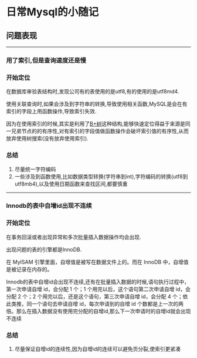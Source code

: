 # 日常Mysql的小随记

## **问题表现**

---

### **用了索引,但是查询速度还是慢**

### 开始定位

在数据库审验表结构时,发现公司有的表使用的是utf8,有的使用的是utf8md4.

使用关联查询时,如果会涉及到字符串的转换,导致使用相关函数,MySQL是会在有索引的字段上用函数操作,导致索引失效.

因为在使用索引的时候,其实是利用了[B+树](https://zh.wikipedia.org/wiki/B%2B%E6%A0%91)这种结构,能够快速定位得益于来源是同一兄弟节点的的有序性,对有索引的字段值做函数操作会破坏索引值的有序性,从而放弃使用树搜索(没有放弃使用索引).

### 总结

1. 尽量统一字符编码
2. 一些涉及到函数使用,比如数据类型转换(字符串到int),字符编码的转换(utf8到utf8mb4),以及使用日期函数来查找区间,都要慎重

---

### **Innodb的表中自增id出现不连续**

### 开始定位

在事务回滚或者出现异常和多次批量插入数据操作均会出现.

出现问题的表的引擎都是InnoDB.

在 MyISAM 引擎里面，自增值是被写在数据文件上的。而在 InnoDB 中，自增值是被记录在内存的。

Innodb的表中自增id会出现不连续,还有在批量插入数据的时候,语句执行过程中，第一次申请自增 id，会分配 1 个；1 个用完以后，这个语句第二次申请自增 id，会分配 2 个；2 个用完以后，还是这个语句，第三次申请自增 id，会分配 4 个；依此类推，同一个语句去申请自增 id，每次申请到的自增 id 个数都是上一次的两倍。那么在插入数据没有使用完分配的自增id,那么下一次申请时的自增id就会出现不连续

### 总结

1. 尽量保证自增id的连续性,因为自增id的连续可以避免页分裂,使索引更紧凑